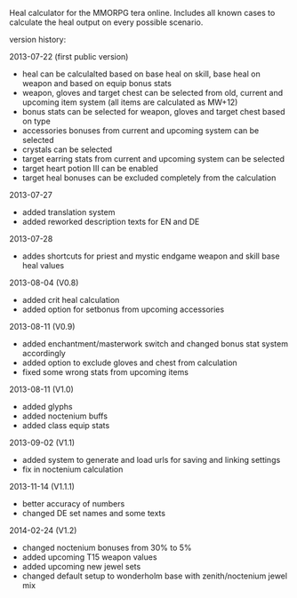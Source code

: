 Heal calculator for the MMORPG tera online.
Includes all known cases to calculate the heal output on every possible scenario.


version history:

2013-07-22 (first public version)
- heal can be calculalted based on base heal on skill, base heal on weapon and based on equip bonus stats
- weapon, gloves and target chest can be selected from old, current and upcoming item system (all items are calculated as MW+12)
- bonus stats can be selected for weapon, gloves and target chest based on type
- accessories bonuses from current and upcoming system can be selected
- crystals can be selected
- target earring stats from current and upcoming system can be selected 
- target heart potion III can be enabled
- target heal bonuses can be excluded completely from the calculation

2013-07-27
- added translation system
- added reworked description texts for EN and DE

2013-07-28
- addes shortcuts for priest and mystic endgame weapon and skill base heal values

2013-08-04 (V0.8)
- added crit heal calculation
- added option for setbonus from upcoming accessories

2013-08-11 (V0.9)
- added enchantment/masterwork switch and changed bonus stat system accordingly
- added option to exclude gloves and chest from calculation
- fixed some wrong stats from upcoming items

2013-08-11 (V1.0)
- added glyphs
- added noctenium buffs
- added class equip stats

2013-09-02 (V1.1)
- added system to generate and load urls for saving and linking settings
- fix in noctenium calculation

2013-11-14 (V1.1.1)
- better accuracy of numbers
- changed DE set names and some texts

2014-02-24 (V1.2)
- changed noctenium bonuses from 30% to 5%
- added upcoming T15 weapon values
- added upcoming new jewel sets
- changed default setup to wonderholm base with zenith/noctenium jewel mix